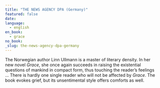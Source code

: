 ```yaml
---
title: "THE NEWS AGENCY DPA (Germany)"
featured: false
date:
language:
  - english
en_book:
  - grace
no_book:
_slug: the-news-agency-dpa-germany
---
```


The Norwegian author Linn Ullmann is a master of literary density. In her new novel _Grace_, she once again succeeds in raising the existential questions of mankind in compact form, thus touching the reader’s feelings … There is hardly one single reader who will not be affected by _Grace_. The book evokes grief, but its unsentimental style offers comforts as well.

